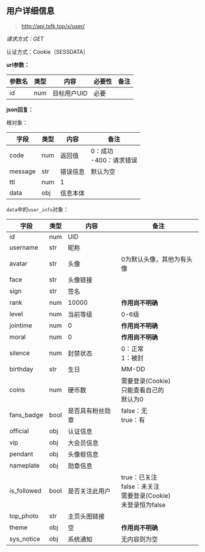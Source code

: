 ## 用户详细信息
> http://api.tsfk.top/x/user/

*请求方式：GET*

认证方式：Cookie（SESSDATA）

**url参数：**

| 参数名 | 类型 | 内容        | 必要性 | 备注 |
| ------ | ---- | ----------- | ------ | ---- |
|  id    | num  | 目标用户UID | 必要   |      |

**json回复：**

根对象：

| 字段    | 类型 | 内容     | 备注                        |
| ------- | ---- | -------- | --------------------------- |
| code    | num  | 返回值   | 0：成功<br />-400：请求错误 |
| message | str  | 错误信息 | 默认为空                     |
| ttl     | num  | 1        |                             |
| data    | obj  | 信息本体 |                             |

`data`中的`user_info`对象：

| 字段        | 类型 | 内容             | 备注                                                         |
| ----------- | ---- | ---------------- | ------------------------------------------------------------ |
| id         | num  | UID              |                                                              |
| username        | str  | 昵称             |                                                              |
| avatar         | str  | 头像             | 0为默认头像，其他为有头像                                                   |
| face        | str  | 头像链接         |                                                              |
| sign        | str  | 签名             |                                                              |
| rank        | num  | 10000            | **作用尚不明确**                                             |
| level       | num  | 当前等级         | 0-6级                                                        |
| jointime    | num  | 0                | **作用尚不明确**                                             |
| moral       | num  | 0                | **作用尚不明确**                                             |
| silence     | num  | 封禁状态         | 0：正常<br />1：被封                                         |
| birthday    | str  | 生日             | MM-DD                                                        |
| coins       | num  | 硬币数           | 需要登录(Cookie) <br />只能查看自己的<br />默认为0           |
| fans_badge  | bool | 是否具有粉丝勋章 | false：无<br />true：有                                      |
| official    | obj  | 认证信息         |                                                              |
| vip         | obj  | 大会员信息       |                                                              |
| pendant     | obj  | 头像框信息       |                                                              |
| nameplate   | obj  | 勋章信息         |                                                              |
| is_followed | bool | 是否关注此用户   | true：已关注<br />false：未关注<br />需要登录(Cookie) <br />未登录恒为false |
| top_photo   | str  | 主页头图链接     |                                                              |
| theme       | obj  | 空               | **作用尚不明确**                                             |
| sys_notice  | obj  | 系统通知         | 无内容则为空                                                 |
